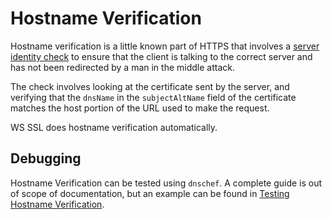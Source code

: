 <!--- Copyright (C) 2009-2016 Lightbend Inc. <https://www.lightbend.com> -->
# Hostname Verification

Hostname verification is a little known part of HTTPS that involves a [server identity check](https://tools.ietf.org/search/rfc2818#section-3.1) to ensure that the client is talking to the correct server and has not been redirected by a man in the middle attack.

The check involves looking at the certificate sent by the server, and verifying that the `dnsName` in the `subjectAltName` field of the certificate matches the host portion of the URL used to make the request.

WS SSL does hostname verification automatically.

## Debugging

Hostname Verification can be tested using `dnschef`.  A complete guide is out of scope of documentation, but an example can be found in [Testing Hostname Verification](https://tersesystems.com/2014/03/31/testing-hostname-verification/).
